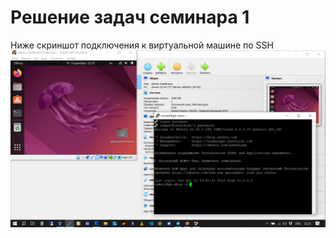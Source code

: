 # Решение задач семинара 1

Ниже скриншот подключения к виртуальной машине по SSH
![Скриншот](./screenshot.jpg)
